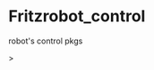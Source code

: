 # Fritzrobot_control
robot's control pkgs
<!--added joy-stick control node, which extended the joy-stick control with transverse movement. Two packages needed to be installed in advance.-->>